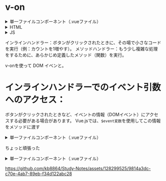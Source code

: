 # v-on

<details>
  <summary>単一ファイルコンポーネント（.vueファイル）</summary>
  
```
<template>
  <div>
    <button @click="addCount">Add 1</button>
    <p>Count is: {{ count }}</p>
    <button @click="greet">Greet</button>
  </div>
</template>

<script>
import { ref } from 'vue';

export default {
  setup() {
    const count = ref(0);
    const name = ref('Vue.js');

    function addCount() {
      count.value++;
    }

    function greet() {
      alert(`Hello ${name.value}!`);
    }

    return { count, addCount, greet };
  }
}
</script>

```

</details>

<details>
  <summary>HTML</summary>
  
```
<!DOCTYPE html>
<html lang="ja">
<head>
    <meta charset="UTF-8">
    <title>Vue Event Handling</title>
</head>
<body>
    <div id="app">
        <button @click="addCount">Add 1</button>
        <p>Count is: {{ count }}</p>
        <button @click="greet">Greet</button>
    </div>

    <script src="https://unpkg.com/vue@next"></script>
    <script src="app.js"></script>
</body>
</html>

```

</details>

<details>
  <summary>JS</summary>
  
```
const { createApp, ref } = Vue;

createApp({
  setup() {
    const c
    unt = ref(0);
    const name = ref('Vue.js');

    function addCount() {
      count.value++;
    }

    function greet() {
      alert(`Hello ${name.value}!`);
    }

    return { count, addCount, greet };
  }
}).mount('#app');

```

</details>

インラインハンドラー：ボタンがクリックされたときに、その場で小さなコードを実行（例：カウントを1増やす）。
メソッドハンドラー：もう少し複雑な処理をするために、あらかじめ定義したメソッド（関数）を実行。

v-onを使って DOM イベンと。

# インラインハンドラーでのイベント引数へのアクセス：
ボタンがクリックされたときなど、イベントの情報（DOMイベント）にアクセスする必要がある場合があります。
Vue.jsでは、`$event変数`を使用してこの情報をメソッドに渡す

<details>
  <summary>単一ファイルコンポーネント（.vueファイル）</summary>
  
```
<template>
  <button @click="warn('Form cannot be submitted yet.', $event)">
    Submit
  </button>
  <!-- using inline arrow function -->
  <button @click="(event) => warn('Form cannot be submitted yet.', event)">
    Submit
  </button>
</template>

<script setup>
import { ref } from 'vue';

function warn(message, event) {
  if (event) {
    event.preventDefault();
  }
  alert(message);
}
</script>

```
```
$eventはVue.jsが提供する特別な変数で、トリガーされたDOMイベントのオブジェクトにアクセスするために使う
```
</details>


ちょっと頑張った
<details>
  <summary>単一ファイルコンポーネント（.vueファイル）</summary>
  
```
<template>
  <div class="app-container">
    <!-- messageTypeに基づいて動的にクラスを適用 -->
    <h2 :class="[messageType]" @mouseover="hoverEffect">{{ message }}</h2>
    <button @click="setMessageType('positive')">名言</button>
    <button @click="setMessageType('negative')">迷言</button>
    <button @click="resetState">キャンセル</button>
  </div>
</template>

<script setup>
import { ref } from 'vue';

const message = ref('');
const messageType = ref('positive');
const hoverClass = ref(''); // ホバー時のクラスを管理

const messages = {
  positive: [
    '毎日の小さな努力のつみ重ねが、歴史を作っていくんだよ!! byドラえもん',
    '人にできて、きみだけにできないなんてことあるもんか。byドラえもん',
    '努力しなければ、成功はありえないということが…これでわかったかね。byドラえもん',
    'ぼくだけの力で、きみに勝たないと……ドラえもんが安心して…、帰れないんだ！byのび太',
  ],
  negative: [
    'どっちも、自分が正しいと思ってるよ。戦争なんてそんなもんだよ。byドラえもん',
    '早く引く金を引けよ。byドラえもん',
    '日本じゅうがきみのレベルに落ちたら、この世のおわりだぞ!!。byドラえもん',
    'のび太の脳みそは進化がおくれているらしい。byドラえもん',
  ],
};

function showRandomMessage() {
  const selectedMessages = messages[messageType.value];
  message.value = selectedMessages[Math.floor(Math.random() * selectedMessages.length)];
}

// messageTypeとhoverClassを更新
function setMessageType(type) {
  messageType.value = type;
  showRandomMessage(); // メッセージタイプを設定したらランダムメッセージを表示
}

function resetState() {
  message.value = '';
  messageType.value = 'positive';
  hoverClass.value = '';
}

function hoverEffect() {
  const effects = ['scale-up', 'rotate', 'blink'];
  const effect = effects[Math.floor(Math.random() * effects.length)];
  hoverClass.value = effect; // ホバー時にクラスを適用
}
</script>

<style scoped>
.positive {
  color: green;
}
.negative {
  color: red;
}
/* ホバー時の効果 */
.scale-up:hover {
  transform: scale(1.1);
  transition: transform 0.3s ease;
}
.rotate:hover {
  transform: rotate(5deg);
  transition: transform 0.3s ease;
}
.blink:hover {
  animation: blink-animation 1s infinite;
}
@keyframes blink-animation {
  0%, 100% { opacity: 1; }
  50% { opacity: 0; }
}
</style>

```

</details>


https://github.com/kb8864/Study-Notes/assets/128299525/9814a3dc-c70e-4ab7-89eb-f34d122abc28

